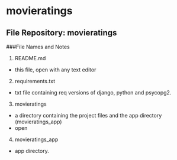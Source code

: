 # movieratings

## File Repository: movieratings

###File Names and Notes

1. README.md
  - this file, open with any text editor

2. requirements.txt
  - txt file containing req versions of django, python and psycopg2.

3. movieratings
  - a directory containing the project files and the app directory (movieratings_app)
  - open

4. movieratings_app
  - app directory.
